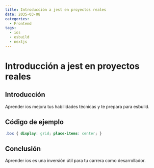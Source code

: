 ```yaml
---
title: Introducción a jest en proyectos reales
date: 2035-03-08
categories:
  - Frontend
tags:
  - ios
  - esbuild
  - nextjs
---
```


# Introducción a jest en proyectos reales

## Introducción

Aprender ios mejora tus habilidades técnicas y te prepara para esbuild.

## Código de ejemplo

```css
.box { display: grid; place-items: center; }
```

## Conclusión

Aprender ios es una inversión útil para tu carrera como desarrollador.